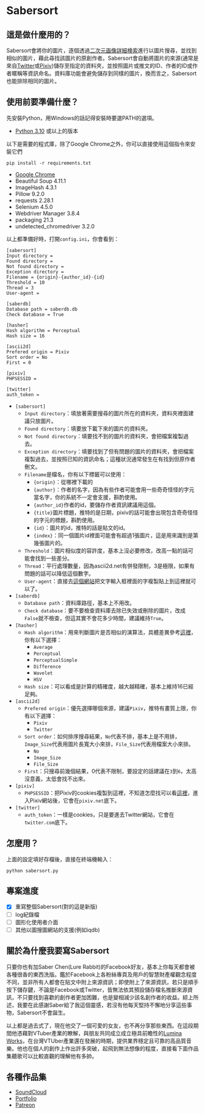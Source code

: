 # Sabersort

## 這是做什麼用的？

Sabersort會將你的圖片，逐個透過[二次元画像詳細検索](https://ascii2d.net/)進行以圖片搜尋，並找到相似的圖片，藉此尋找該圖片的原創作者。Sabersort會自動將圖片的來源(通常是來自[Twitter](https://twitter.com)或[Pixiv](https://pixiv.net))儲存至指定的資料夾，並按照圖片或推文的ID、作者的ID或作者暱稱等資訊命名。資料庫功能會避免儲存到同樣的圖片，換而言之，Sabersort也能排除相同的圖片。

## 使用前要準備什麼？

先安裝Python，用Windows的話記得安裝時要選PATH的選項。

- [Python 3.10](https://www.python.org/downloads/release/python-3108/) 或以上的版本

以下是需要的程式庫，除了Google Chrome之外，你可以直接使用這個指令來安裝它們

    pip install -r requirements.txt

- [Google Chrome](https://www.google.com/chrome/)
- Beautiful Soup 4.11.1
- ImageHash 4.3.1
- Pillow 9.2.0
- requests 2.28.1
- Selenium 4.5.0
- Webdriver Manager 3.8.4
- packaging 21.3
- undetected_chromedriver 3.2.0

以上都準備好時，打開``config.ini``，你會看到：

    [sabersort]
    Input directory = 
    Found directory = 
    Not found directory = 
    Exception directory = 
    Filename = {origin}-{author_id}-{id}
    Threshold = 10
    Thread = 3
    User-agent = 

    [saberdb]
    Database path = saberdb.db
    Check database = True

    [hasher]
    Hash algorithm = Perceptual
    Hash size = 16

    [ascii2d]
    Prefered origin = Pixiv
    Sort order = No
    First = 0

    [pixiv]
    PHPSESSID = 

    [twitter]
    auth_token = 

+ ``[sabersort]``
    + ``Input directory``：填放著需要搜尋的圖片所在的資料夾，資料夾裡面建議只放圖片。
    + ``Found directory``：填要放下載下來的圖片的資料夾。
    + ``Not found directory``：填要找不到的圖片的資料夾，會把檔案複製過去。
    + ``Exception directory``：填要找到了但有問題的圖片的資料夾，會把檔案複製過去，並按照已知的資訊命名；這種狀況通常發生在有找到但原作者刪文。
    + ``Filename``是檔名，你有以下標籤可以使用：
        + ``{origin}``：從哪裡下載的
        + ``{author}``：作者的名字，因為有些作者可能會用一些奇奇怪怪的字元當名字，你的系統不一定會支援，斟酌使用。
        + ``{author_id}``作者的id，要儲存作者資訊建議用這個。
        + ``{title}``圖片標題，推特的是日期，pixiv的話可能會出現包含奇奇怪怪的字元的標題，斟酌使用。
        + ``{id}``：圖片的id，推特的話是貼文的id。
        + ``{index}``：同一個圖片id裡面可能會有超過1張圖片，這是用來識別是第幾張圖片的。
    + ``Threshold``：圖片相似度的容許度，基本上沒必要修改，改高一點的話可能會找到一些差分。
    + ``Thread``：平行處理數量，因為ascii2d.net有併發限制，3是極限，如果有問題的話可以降低這個數字。
    + ``User-agent``：直接去[這個網站](https://www.whatsmyua.info/)把文字輸入框裡面的字複製貼上到這裡就可以了。
+ ``[saberdb]``
    + ``Database path``：資料庫路徑，基本上不用改。
    + ``Check database``：要不要檢查資料庫去除已失效或刪除的圖片，改成``False``就不檢查，但這其實不會花多少時間，建議維持``True``。
+ ``[hasher]``
    + ``Hash algorithm``：用來判斷圖片是否相似的演算法，具體差異參考[這裡](https://github.com/JohannesBuchner/imagehash)，你有以下選擇：
        + ``Average``
        + ``Perceptual``
        + ``PerceptualSimple``
        + ``Difference``
        + ``Wavelet``
        + ``HSV``
    + ``Hash size``：可以看成是計算的精確度，越大越精確，基本上維持16已經足夠。
+ ``[ascii2d]``
    + ``Prefered origin``：優先選擇哪個來源，建議``Pixiv``，推特有畫質上限，你有以下選擇：
        + ``Pixiv``
        + ``Twitter``
    + ``Sort order``：如何排序搜尋結果，``No``代表不排，基本上是不用排，``Image_Size``代表用圖片長寬大小來排，``File_Size``代表用檔案大小來排。
        + ``No``
        + ``Image_Size``
        + ``File_Size``
    + ``First``：只搜尋前幾個結果，0代表不限制，要設定的話建議在``3``到``6``，太高沒意義，太低會找不出來。
+ ``[pixiv]``
    + ``PHPSESSID``：把Pixiv的cookies複製到這裡，不知道怎麼找可以看[這裡](https://www.minwt.com/webdesign-dev/html/18437.html)，進入Pixiv網站後，它會在``pixiv.net``底下。
+ ``[twitter]``
    + ``auth_token``：一樣是cookies，只是要進去Twitter網站，它會在``twitter.com``底下。

## 怎麼用？

上面的設定填好存檔後，直接在終端機輸入：

    python sabersort.py

## 專案進度

- [x] 重寫整個Sabersort(對的這是新版)
- [ ] log紀錄檔
- [ ] 圖形化使用者介面
- [ ] 其他以圖搜圖網站的支援(例如iqdb)

## 關於為什麼我要寫Sabersort

只要你也有加Saber Chen(Lure Rabbit)的Facebook好友，基本上你每天都會被各種很香的東西洗版。鑑於Facebook上各粉絲專頁及用戶的智慧財產權觀念程度不同，並非所有人都會在貼文中附上來源資訊；即使附上了來源資訊，若只是順手按下儲存鍵，不論是Facebook或Twitter，皆無法依其預設儲存檔名推斷來源資訊，不只要找到喜歡的創作者更加困難，也是變相減少該名創作者的收益。綜上所述，我要在此感謝Saber給了我這個靈感，若沒有他每天堅持不懈地分享這些事物，Sabersort不會誕生。

以上都是過去式了，現在他交了一個可愛的女友，也不再分享那些東西。在這段期間他憑藉對VTuber產業的瞭解，與朋友共同成立成立極具前瞻性的[Lumina Works](https://www.facebook.com/LuminaWorks)，在台灣VTUber產業還在發展的時期，提供業界穩定且可靠的高品質音樂。他也在個人的創作上作出許多突破，起飛到無法想像的程度，直接看下面作品集聽歌可以比較直觀的理解他有多帥。

## 各種作品集
- [SoundCloud](https://soundcloud.com/lurerabbit)
- [Portfolio](foriio.com/lure-rabbit)
- [Patreon](https://www.patreon.com/lurerabbit)

